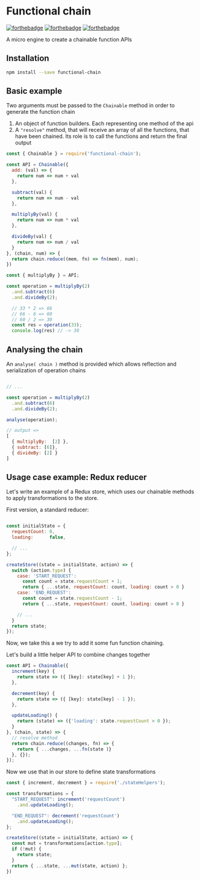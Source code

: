 # Functional chain

[![forthebadge](https://forthebadge.com/images/badges/you-didnt-ask-for-this.svg)](https://forthebadge.com)
[![forthebadge](https://forthebadge.com/images/badges/built-with-swag.svg)](https://forthebadge.com)
[![forthebadge](https://forthebadge.com/images/badges/no-ragrets.svg)](https://forthebadge.com)

A micro engine to create a chainable function APIs

## Installation

```bash
npm install --save functional-chain
```

## Basic example

Two arguments must be passed to the `Chainable` method in order to generate the function chain

1. An object of function builders. Each representing one method of the api
2. A `"resolve"` method, that will receive an array of all the functions, that have been chained. Its role is to call the functions and return the final output

```javascript
const { Chainable } = require('functional-chain');

const API = Chainable({
  add: (val) => {
    return num => num + val
  },

  subtract(val) {
    return num => num - val
  },

  multiplyBy(val) {
    return num => num * val
  },

  divideBy(val) {
    return num => num / val
  }
}, (chain, num) => {
  return chain.reduce((mem, fn) => fn(mem), num);
})

const { multiplyBy } = API;

const operation = multiplyBy(2)
  .and.subtract(6)
  .and.divideBy(2);

  // 33 * 2 => 66
  // 66 - 6 => 60
  // 60 / 2 => 30
  const res = operation(33);
  console.log(res) // -> 30
```

## Analysing the chain

An `analyse( chain )` method is provided which allows reflection and serialization of operation chains

```javascript

// ...

const operation = multiplyBy(2)
  .and.subtract(6)
  .and.divideBy(2);

analyse(operation);

// output =>
[
  { multiplyBy:  [2] },
  { subtract: [6]},
  { divideBy: [2] }
]


```


## Usage case example: Redux reducer

Let's write an example of a Redux store, which uses our chainable methods to apply transformations to the store.

First version, a standard reducer:

```javascript

const initialState = {
  requestCount: 0,
  loading:      false,

  // ...
};

createStore((state = initialState, action) => {
  switch (action.type) {
    case: 'START_REQUEST':
      const count = state.requestCount + 1;
      return { ...state, requestCount: count, loading: count > 0 }
    case: 'END_REQUEST':
      const count = state.requestCount - 1;
      return { ...state, requestCount: count, loading: count > 0 }

    // ...
  }
  return state;
});
```

Now, we take this a we try to add it some fun function chaining.

Let's build a little helper API to combine changes together

```javascript
const API = Chainable({
  increment(key) {
    return state => ({ [key]: state[key] + 1 });
  },

  decrement(key) {
    return state => ({ [key]: state[key] - 1 });
  },

  updateLoading() {
    return (state) => ({'loading': state.requestCount > 0 });
  }
}, (chain, state) => {
  // resolve method
  return chain.reduce((changes, fn) => {
    return { ...changes, ...fn(state )}
  }, {});
});
```

Now we use that in our store to define state transformations

```javascript
const { increment, decrement } = require('./stateHelpers');

const transformations = {
  "START_REQUEST": increment('requestCount')
    .and.updateLoading();

  "END_REQUEST": decrement('requestCount')
    .and.updateLoading();
};

createStore((state = initialState, action) => {
  const mut = transformations[action.type];
  if (!mut) {
    return state;
  }
  return { ...state, ...mut(state, action) };
})
```




